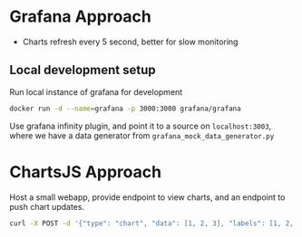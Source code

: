# Grafana Approach

- Charts refresh every 5 second, better for slow monitoring


## Local development setup

Run local instance of grafana for development
```bash
docker run -d --name=grafana -p 3000:3000 grafana/grafana
```

Use grafana infinity plugin, and point it to a source on `localhost:3003`,
where we have a data generator from `grafana_mock_data_generator.py`


# ChartsJS Approach

Host a small webapp, provide endpoint to view charts, and
an endpoint to push chart updates.

```bash
curl -X POST -d '{"type": "chart", "data": [1, 2, 3], "labels": [1, 2, 3]}' http://localhost:8000/chart
```

